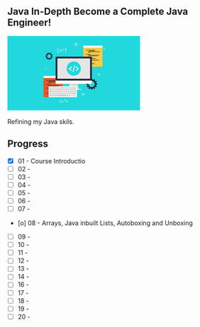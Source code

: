 ## Java In-Depth Become a Complete Java Engineer!
![JAVA ENGINEER](pic.jpg)

Refining my Java skils.

## Progress

- [x] 01 - Course Introductio
- [ ] 02 - 
- [ ] 03 - 
- [ ] 04 - 
- [ ] 05 - 
- [ ] 06 -
- [ ] 07 - 
- [o] 08 - Arrays, Java inbuilt Lists, Autoboxing and Unboxing
- [ ] 09 - 
- [ ] 10 -
- [ ] 11 - 
- [ ] 12 - 
- [ ] 13 - 
- [ ] 14 - 
- [ ] 16 - 
- [ ] 17 - 
- [ ] 18 - 
- [ ] 19 - 
- [ ] 20 -
